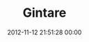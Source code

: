---
title: "Gintare"
date: 2012-11-12 21:51:28 00:00
permalink: /smucys
twitter: ""
likes: [932,337]
id: 1511
gravatar: "http://www.gravatar.com/avatar/5947b923688167eac31c475e24b65e3a"
---
